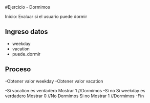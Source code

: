 #Ejercicio - Dormimos

Inicio: Evaluar si el usuario puede dormir

## Ingreso datos
- weekday
- vacation
- puede_dormir

## Proceso

-Obtener valor weekday
-Obtener valor vacation

-Si vacation es verdadero
	Mostrar 1 //Dormimos
-Si no
	Si weekday es verdadero
		Mostrar 0 //No Dormimos
	Si no
		Mostrar 1 //Dormimos
-Fin